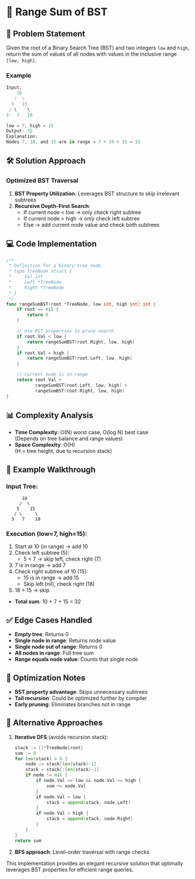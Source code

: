 # 🌳 Range Sum of BST

## 📝 Problem Statement
Given the root of a Binary Search Tree (BST) and two integers `low` and `high`, return the sum of values of all nodes with values in the inclusive range `[low, high]`.

### Example
```javascript
Input:
    10
   /  \
  5   15
 / \    \
3   7   18

low = 7, high = 15
Output: 32
Explanation: 
Nodes 7, 10, and 15 are in range → 7 + 10 + 15 = 32
```

## 🛠 Solution Approach

### Optimized BST Traversal
1. **BST Property Utilization**: Leverages BST structure to skip irrelevant subtrees
2. **Recursive Depth-First Search**:
   - If current node < low → only check right subtree
   - If current node > high → only check left subtree
   - Else → add current node value and check both subtrees

## 💻 Code Implementation

```go
/**
 * Definition for a binary tree node.
 * type TreeNode struct {
 *     Val int
 *     Left *TreeNode
 *     Right *TreeNode
 * }
 */
func rangeSumBST(root *TreeNode, low int, high int) int {
    if root == nil {
        return 0
    }

    // Use BST properties to prune search
    if root.Val < low {
        return rangeSumBST(root.Right, low, high)
    }
    if root.Val > high {
        return rangeSumBST(root.Left, low, high)
    }

    // Current node is in range
    return root.Val + 
           rangeSumBST(root.Left, low, high) + 
           rangeSumBST(root.Right, low, high)
}
```

## 📊 Complexity Analysis

- **Time Complexity**: O(N) worst case, O(log N) best case  
  (Depends on tree balance and range values)
- **Space Complexity**: O(H)  
  (H = tree height, due to recursion stack)

## 🏁 Example Walkthrough

### Input Tree:
```
      10
     /  \
    5    15
   / \     \
  3   7    18
```

### Execution (low=7, high=15):
1. Start at 10 (in range) → add 10
2. Check left subtree (5):
   - 5 < 7 → skip left, check right (7)
3. 7 is in range → add 7
4. Check right subtree of 10 (15):
   - 15 is in range → add 15
   - Skip left (nil), check right (18)
5. 18 > 15 → skip
- **Total sum**: 10 + 7 + 15 = 32

## ✅ Edge Cases Handled

- **Empty tree**: Returns 0
- **Single node in range**: Returns node value
- **Single node out of range**: Returns 0
- **All nodes in range**: Full tree sum
- **Range equals node value**: Counts that single node

## 🎯 Optimization Notes

- **BST property advantage**: Skips unnecessary subtrees
- **Tail recursion**: Could be optimized further by compiler
- **Early pruning**: Eliminates branches not in range

## 🚀 Alternative Approaches

1. **Iterative DFS** (avoids recursion stack):
   ```go
   stack := []*TreeNode{root}
   sum := 0
   for len(stack) > 0 {
       node := stack[len(stack)-1]
       stack = stack[:len(stack)-1]
       if node != nil {
           if node.Val >= low && node.Val <= high {
               sum += node.Val
           }
           if node.Val > low {
               stack = append(stack, node.Left)
           }
           if node.Val < high {
               stack = append(stack, node.Right)
           }
       }
   }
   return sum
   ```
2. **BFS approach**: Level-order traversal with range checks

This implementation provides an elegant recursive solution that optimally leverages BST properties for efficient range queries.